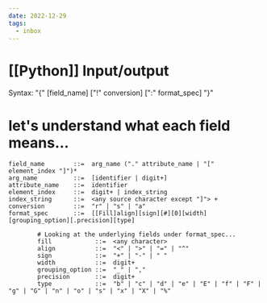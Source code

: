 ```yaml
---
date: 2022-12-29
tags:
  - inbox
---
```


# [[Python]] Input/output

Syntax: "{" [field_name] ["!" conversion] [":" format_spec] "}"

# let's understand what each field means...

    field_name        ::=  arg_name ("." attribute_name | "[" element_index "]")*
    arg_name          ::=  [identifier | digit+]
    attribute_name    ::=  identifier
    element_index     ::=  digit+ | index_string
    index_string      ::=  <any source character except "]"> +
    conversion        ::=  "r" | "s" | "a"
    format_spec       ::=  [[Fill]align][sign][#][0][width][grouping_option][.precision][type]

            # Looking at the underlying fields under format_spec...
            fill            ::=  <any character>
            align           ::=  "<" | ">" | "=" | "^"
            sign            ::=  "+" | "-" | " "
            width           ::=  digit+
            grouping_option ::=  "_" | ","
            precision       ::=  digit+
            type            ::=  "b" | "c" | "d" | "e" | "E" | "f" | "F" | "g" | "G" | "n" | "o" | "s" | "x" | "X" | "%"
